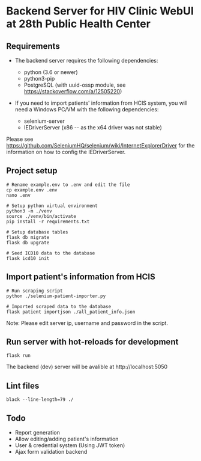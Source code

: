 # Backend Server for HIV Clinic WebUI at 28th Public Health Center

## Requirements
* The backend server requires the following dependencies:
    * python (3.6 or newer)
    * python3-pip
    * PostgreSQL (with uuid-ossp module, see https://stackoverflow.com/a/12505220)

* If you need to import patients' information from HCIS system, you will need a Windows PC/VM with the following dependencies:
    * selenium-server
    * IEDriverServer (x86 -- as the x64 driver was not stable)

Please see https://github.com/SeleniumHQ/selenium/wiki/InternetExplorerDriver for the information on how to config the IEDriverServer. 

## Project setup
```
# Rename example.env to .env and edit the file
cp example.env .env
nano .env

# Setup python virtual environment
python3 -m ./venv
source ./venv/bin/activate
pip install -r requirements.txt

# Setup database tables
flask db migrate
flask db upgrate

# Seed ICD10 data to the database
flask icd10 init
```

## Import patient's information from HCIS
```
# Run scraping script
python ./selenium-patient-importer.py

# Imported scraped data to the database
flask patient importjson ./all_patient_info.json
```
Note: Please edit server ip, username and password in the script.


## Run server with hot-reloads for development
```
flask run
```
The backend (dev) server will be avalible at http://localhost:5050


## Lint files
```
black --line-length=79 ./
```

## Todo
* Report generation
* Allow editing/adding patient's information
* User & credential system (Using JWT token)
* Ajax form validation backend
